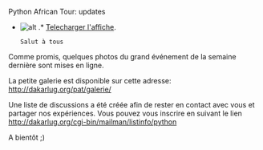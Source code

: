 
 Python African Tour: updates
* ![alt](https://raw.github.com/Dakarlug/site-datas/master/datas/image "") .*  [Telecharger l'affiche](https://raw.github.com/Dakarlug/site-datas/master/datas/pdf "").
    
      Salut à tous

Comme promis, quelques photos du grand événement de la semaine dernière sont mises en ligne.

La petite galerie est disponible sur cette adresse: http://dakarlug.org/pat/galerie/

Une liste de discussions a été créée afin de rester en contact avec vous et partager nos expériences. Vous pouvez vous inscrire en suivant le lien http://dakarlug.org/cgi-bin/mailman/listinfo/python

A bientôt ;)
    
    
    



    



    



    



    



    



 
    
     